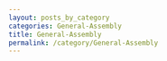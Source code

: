 ```yaml
---
layout: posts_by_category
categories: General-Assembly
title: General-Assembly
permalink: /category/General-Assembly
---
```

